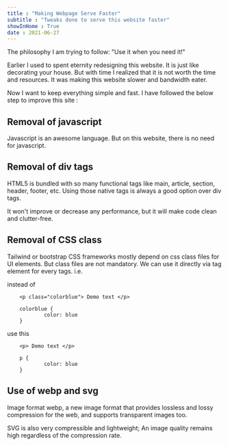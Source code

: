 ```yaml
---
title : "Making Webpage Serve Faster"
subtitle : "Tweaks done to serve this website faster"
showInHome : True
date : 2021-06-27
---
```

            
The philosophy I am trying to follow: "Use it when you need it!"

Earlier I used to spent eternity redesigning this website. It is just like decorating your house. But with time I realized that it is not worth the time and resources. It was making this website slower and bandwidth eater.

Now I want to keep everything simple and fast. I have followed the below step to improve this site :

## Removal of javascript

Javascript is an awesome language. But on this website, there is no need for javascript.
 
## Removal of div tags

HTML5 is bundled with so many functional tags like main, article, section, header, footer, etc. Using those native tags is always a good option over div tags. 

It won't improve or decrease any performance, but it will make code clean and clutter-free.

## Removal of CSS class

Tailwind or bootstrap CSS frameworks mostly depend on css class files for UI elements. But class files are not mandatory. We can use it directly via tag element for every tags.
i.e.

instead of 

        <p class="colorblue"> Demo text </p>

        colorblue {
                color: blue
        }

use this

        <p> Demo text </p>

        p {
                color: blue
        }

## Use of webp and svg

Image format webp, a new image format that provides lossless and lossy compression for the web, and supports transparent images too.

SVG is also very compressible and lightweight; An image quality remains high regardless of the compression rate.
